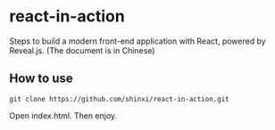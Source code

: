 # react-in-action
Steps to build a modern front-end application with React, powered by Reveal.js. (The document is in Chinese)

## How to use
```
git clone https://github.com/shinxi/react-in-action.git
```
Open index.html.
Then enjoy.

